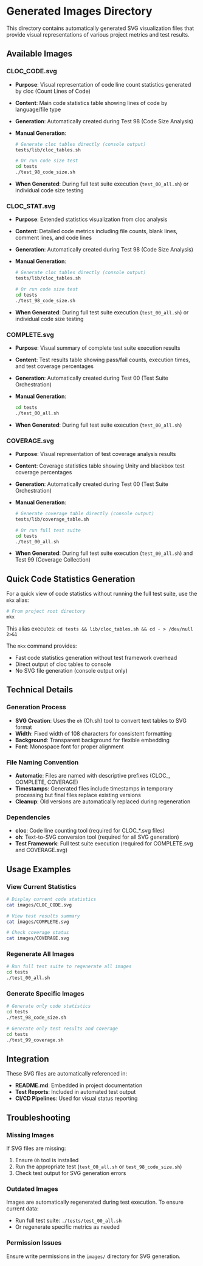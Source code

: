 # Generated Images Directory

This directory contains automatically generated SVG visualization files that provide visual representations of various project metrics and test results.

## Available Images

### CLOC_CODE.svg

- **Purpose**: Visual representation of code line count statistics generated by cloc (Count Lines of Code)
- **Content**: Main code statistics table showing lines of code by language/file type
- **Generation**: Automatically created during Test 98 (Code Size Analysis)
- **Manual Generation**:

  ```bash
  # Generate cloc tables directly (console output)
  tests/lib/cloc_tables.sh

  # Or run code size test
  cd tests
  ./test_98_code_size.sh
  ```

- **When Generated**: During full test suite execution (`test_00_all.sh`) or individual code size testing

### CLOC_STAT.svg

- **Purpose**: Extended statistics visualization from cloc analysis
- **Content**: Detailed code metrics including file counts, blank lines, comment lines, and code lines
- **Generation**: Automatically created during Test 98 (Code Size Analysis)
- **Manual Generation**:

  ```bash
  # Generate cloc tables directly (console output)
  tests/lib/cloc_tables.sh

  # Or run code size test
  cd tests
  ./test_98_code_size.sh
  ```

- **When Generated**: During full test suite execution (`test_00_all.sh`) or individual code size testing

### COMPLETE.svg

- **Purpose**: Visual summary of complete test suite execution results
- **Content**: Test results table showing pass/fail counts, execution times, and test coverage percentages
- **Generation**: Automatically created during Test 00 (Test Suite Orchestration)
- **Manual Generation**:

  ```bash
  cd tests
  ./test_00_all.sh
  ```

- **When Generated**: During full test suite execution (`test_00_all.sh`)

### COVERAGE.svg

- **Purpose**: Visual representation of test coverage analysis results
- **Content**: Coverage statistics table showing Unity and blackbox test coverage percentages
- **Generation**: Automatically created during Test 00 (Test Suite Orchestration)
- **Manual Generation**:

  ```bash
  # Generate coverage table directly (console output)
  tests/lib/coverage_table.sh

  # Or run full test suite
  cd tests
  ./test_00_all.sh
  ```

- **When Generated**: During full test suite execution (`test_00_all.sh`) and Test 99 (Coverage Collection)

## Quick Code Statistics Generation

For a quick view of code statistics without running the full test suite, use the `mkx` alias:

```bash
# From project root directory
mkx
```

This alias executes: `cd tests && lib/cloc_tables.sh && cd - > /dev/null 2>&1`

The `mkx` command provides:

- Fast code statistics generation without test framework overhead
- Direct output of cloc tables to console
- No SVG file generation (console output only)

## Technical Details

### Generation Process

- **SVG Creation**: Uses the `oh` (Oh.sh) tool to convert text tables to SVG format
- **Width**: Fixed width of 108 characters for consistent formatting
- **Background**: Transparent background for flexible embedding
- **Font**: Monospace font for proper alignment

### File Naming Convention

- **Automatic**: Files are named with descriptive prefixes (CLOC_, COMPLETE, COVERAGE)
- **Timestamps**: Generated files include timestamps in temporary processing but final files replace existing versions
- **Cleanup**: Old versions are automatically replaced during regeneration

### Dependencies

- **cloc**: Code line counting tool (required for CLOC_*.svg files)
- **oh**: Text-to-SVG conversion tool (required for all SVG generation)
- **Test Framework**: Full test suite execution (required for COMPLETE.svg and COVERAGE.svg)

## Usage Examples

### View Current Statistics

```bash
# Display current code statistics
cat images/CLOC_CODE.svg

# View test results summary
cat images/COMPLETE.svg

# Check coverage status
cat images/COVERAGE.svg
```

### Regenerate All Images

```bash
# Run full test suite to regenerate all images
cd tests
./test_00_all.sh
```

### Generate Specific Images

```bash
# Generate only code statistics
cd tests
./test_98_code_size.sh

# Generate only test results and coverage
cd tests
./test_99_coverage.sh
```

## Integration

These SVG files are automatically referenced in:

- **README.md**: Embedded in project documentation
- **Test Reports**: Included in automated test output
- **CI/CD Pipelines**: Used for visual status reporting

## Troubleshooting

### Missing Images

If SVG files are missing:

1. Ensure `Oh` tool is installed
2. Run the appropriate test (`test_00_all.sh` or `test_98_code_size.sh`)
3. Check test output for SVG generation errors

### Outdated Images

Images are automatically regenerated during test execution. To ensure current data:

- Run full test suite: `./tests/test_00_all.sh`
- Or regenerate specific metrics as needed

### Permission Issues

Ensure write permissions in the `images/` directory for SVG generation.